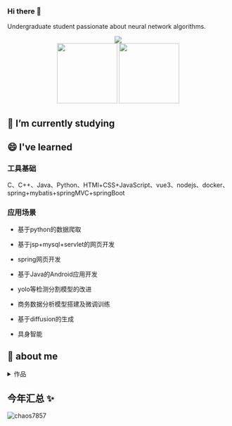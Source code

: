 <!-- <img align="right" src="https://github-readme-stats.vercel.app/api?username=chaos7857&show_icons=true&count_private=false&theme=vue-dark" /> -->

### Hi there 👋
Undergraduate student passionate about neural network algorithms.

<div align="center" >
    <img src="https://github-readme-streak-stats.herokuapp.com/?user=chaos7857&hide_border=true" />
</div>
<div align="center">
    <img height = "137px" src="https://github-readme-stats.vercel.app/api?username=chaos7857&show_icons=true&count_private=false" />
    <img align="" height="137px" src="https://github-readme-stats.vercel.app/api/top-langs/?username=chaos7857&hide_title=true&hide_border=true&layout=compact&bg_color=0,73FA79,73FDFF,D783FF&theme=graywhite&locale=cn" />
</div>




## 🔭 I’m currently studying


## 😄 I've learned

### 工具基础
C、C++、Java、Python、HTMl+CSS+JavaScript、vue3、nodejs、docker、spring+mybatis+springMVC+springBoot

### 应用场景
- 基于python的数据爬取
- 基于jsp+mysql+servlet的网页开发
- spring网页开发
- 基于Java的Android应用开发

- yolo等检测分割模型的改进
- 商务数据分析模型搭建及微调训练
- 基于diffusion的生成
- 具身智能

## 👯 about me
<details>
<summary>作品</summary>
</details>

<!--
**chaos7857/chaos7857** is a ✨ _special_ ✨ repository because its `README.md` (this file) appears on your GitHub profile.

Here are some ideas to get you started:

- 🔭 I’m currently working on ...
- 🌱 I’m currently learning ...
- 👯 I’m looking to collaborate on ...
- 🤔 I’m looking for help with ...
- 💬 Ask me about ...
- 📫 How to reach me: ...
- 😄 Pronouns: ...
- ⚡ Fun fact: ...
-->

## 今年汇总 ✨

<!-- clone from liyupi -->
<!-- <img align="" height="137px" src="https://github-readme-stats.vercel.app/api?username=chaos7857&hide_title=true&hide_border=true&show_icons=true&include_all_commits=true&line_height=21&bg_color=0,EC6C6C,FFD479,FFFC79,73FA79&theme=graywhite&locale=cn" /> -->
<!-- <img align="" height="137px" src="https://github-readme-stats.vercel.app/api/top-langs/?username=chaos7857&hide_title=true&hide_border=true&layout=compact&bg_color=0,73FA79,73FDFF,D783FF&theme=graywhite&locale=cn" /> -->




<!-- <img align="right" src="https://github-readme-stats.vercel.app/api?username=chaos7857&show_icons=true&count_private=false" /> -->


<!-- ![Github统计](https://github-readme-stats.vercel.app/api?username=Zyronon&bg_color=30,e96443,904e95&title_color=fff&text_color=fff)
[![Star History Chart](https://api.star-history.com/svg?repos=chaos7857/chaos7857&type=Date)](https://star-history.com/#chaos7857/chaos7857&Date)
<img src="https://cr-skills-chart-widget.azurewebsites.net/api/api?username=chaos7857" width="auto"></img>
![](https://count.getloli.com/get/@chaos7857.github.readme) 
--> 
<!-- <img src="https://profile-counter.glitch.me/chaos7857/count.svg">   -->
<img src="https://github-profile-trophy.vercel.app/?username=chaos7857" alt="chaos7857"/>
